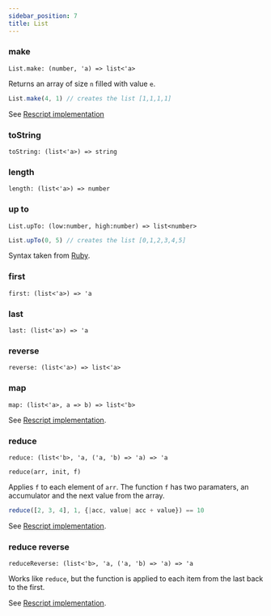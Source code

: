 ```yaml
---
sidebar_position: 7
title: List
---
```


### make
```
List.make: (number, 'a) => list<'a>
```
Returns an array of size ``n`` filled with value ``e``. 

```js
List.make(4, 1) // creates the list [1,1,1,1]
```

See [Rescript implementation](https://rescript-lang.org/docs/manual/latest/api/belt/array#make)

### toString
```
toString: (list<'a>) => string
```

### length
```
length: (list<'a>) => number
```

### up to
```
List.upTo: (low:number, high:number) => list<number>
```
```js
List.upTo(0, 5) // creates the list [0,1,2,3,4,5]
```

Syntax taken from [Ruby](https://apidock.com/ruby/v2_5_5/Integer/upto). 

### first
```
first: (list<'a>) => 'a
```

### last
```
last: (list<'a>) => 'a
```

### reverse
```
reverse: (list<'a>) => list<'a>
```

### map
```
map: (list<'a>, a => b) => list<'b>
```

See [Rescript implementation](https://rescript-lang.org/docs/manual/latest/api/belt/array#map).

### reduce
```
reduce: (list<'b>, 'a, ('a, 'b) => 'a) => 'a 
```
``reduce(arr, init, f)``

Applies ``f`` to each element of ``arr``. The function ``f`` has two paramaters, an accumulator and the next value from the array.

```js
reduce([2, 3, 4], 1, {|acc, value| acc + value}) == 10
```

See [Rescript implementation](https://rescript-lang.org/docs/manual/latest/api/belt/array#reduce).

### reduce reverse
```
reduceReverse: (list<'b>, 'a, ('a, 'b) => 'a) => 'a 
```

Works like ``reduce``, but the function is applied to each item from the last back to the first.

See [Rescript implementation](https://rescript-lang.org/docs/manual/latest/api/belt/array#reducereverse).